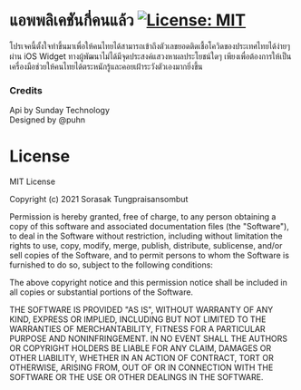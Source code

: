 # แอพพลิเคชันกี่คนแล้ว [![License: MIT](https://img.shields.io/badge/License-MIT-yellow.svg)](https://opensource.org/licenses/MIT)
โปรเจคนี้ตั้งใจทำขึ้นมาเพื่อให้คนไทยได้สามารถเข้าถึงตัวเลขยอดติดเชื้อโควิดของประเทศไทยได้ง่ายๆ ผ่าน iOS Widget ทางผู้พัฒนาไม่ได้มีจุดประสงค์แสวงหาผลประโยชน์ใดๆ เพียงเพื่อต้องการให้เป็นเครื่องมือช่วยให้คนไทยได้ตระหนักรู้และคอยเฝ้าระวังตัวเองมากยิ่งขึ้น

### Credits
Api by Sunday Technology</br>
Designed by @puhn

# License 
MIT License

Copyright (c) 2021 Sorasak Tungpraisansombut

Permission is hereby granted, free of charge, to any person obtaining a copy
of this software and associated documentation files (the "Software"), to deal
in the Software without restriction, including without limitation the rights
to use, copy, modify, merge, publish, distribute, sublicense, and/or sell
copies of the Software, and to permit persons to whom the Software is
furnished to do so, subject to the following conditions:

The above copyright notice and this permission notice shall be included in all
copies or substantial portions of the Software.

THE SOFTWARE IS PROVIDED "AS IS", WITHOUT WARRANTY OF ANY KIND, EXPRESS OR
IMPLIED, INCLUDING BUT NOT LIMITED TO THE WARRANTIES OF MERCHANTABILITY,
FITNESS FOR A PARTICULAR PURPOSE AND NONINFRINGEMENT. IN NO EVENT SHALL THE
AUTHORS OR COPYRIGHT HOLDERS BE LIABLE FOR ANY CLAIM, DAMAGES OR OTHER
LIABILITY, WHETHER IN AN ACTION OF CONTRACT, TORT OR OTHERWISE, ARISING FROM,
OUT OF OR IN CONNECTION WITH THE SOFTWARE OR THE USE OR OTHER DEALINGS IN THE
SOFTWARE.
